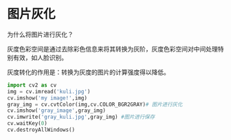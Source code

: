 # 图片灰化

为什么将图片进行灰化？

灰度色彩空间是通过去除彩色信息来将其转换为灰阶，灰度色彩空间对中间处理特别有效，如人脸识别。

灰度转化的作用是：转换为灰度的图片的计算强度得以降低。

```python
import cv2 as cv
img = cv.imread('kuli.jpg')
cv.imshow('my image!',img)
gray_img = cv.cvtColor(img,cv.COLOR_BGR2GRAY)# 图片进行灰化
cv.imshow('gray_image',gray_img)
cv.imwrite('gray_kuli.jpg',gray_img) #图片进行保存
cv.waitKey(0)
cv.destroyAllWindows()
```

